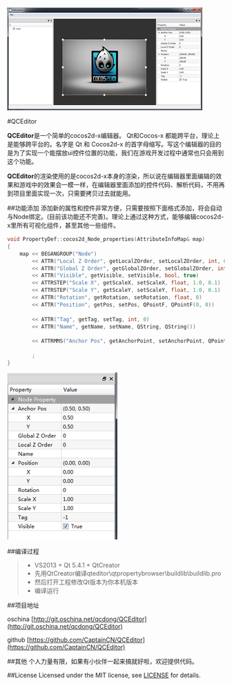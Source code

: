 ![preview][]

#QCEditor

**QCEditor**是一个简单的cocos2d-x编辑器。 Qt和Cocos-x 都能跨平台，理论上是能够跨平台的。名字是 Qt 和 Cocos2d-x 的首字母缩写。写这个编辑器的目的是为了实现一个能摆放ui控件位置的功能，我们在游戏开发过程中通常也只会用到这个功能。

**QCEditor**的渲染使用的是cocos2d-x本身的渲染，所以说在编辑器里面编辑的效果和游戏中的效果会一模一样，在编辑器里面添加的控件代码、解析代码，不用再到项目里面实现一次，只需要拷贝过去就能用。

##功能添加
添加新的属性和控件非常方便，只需要按照下面格式添加，将会自动与Node绑定。(目前该功能还不完善)。理论上通过这种方式，能够编辑cocos2d-x里所有可视化组件，甚至其他一些组件。

```C++
void PropertyDef::cocos2d_Node_properties(AttributeInfoMap& map)
{
	map << BEGANGROUP("Node")
		<< ATTR("Local Z Order", getLocalZOrder, setLocalZOrder, int, 0)
		<< ATTR("Global Z Order", getGlobalZOrder, setGlobalZOrder, int, 0)
		<< ATTR("Visible", getVisible, setVisible, bool, true)
		<< ATTRSTEP("Scale X", getScaleX, setScaleX, float, 1.0, 0.1)
		<< ATTRSTEP("Scale Y", getScaleY, setScaleY, float, 1.0, 0.1)
		<< ATTR("Rotation", getRotation, setRotation, float, 0)
		<< ATTR("Position", getPos, setPos, QPointF, QPointF(0, 0))

		<< ATTR("Tag", getTag, setTag, int, 0)
		<< ATTR("Name", getName, setName, QString, QString())

		<< ATTRMMS("Anchor Pos", getAnchorPoint, setAnchorPoint, QPointF, QPointF(0.5, 0.5), QPointF(0, 0), QPointF(1, 1), QPointF(0.1, 0.1))

		;
}
```
![attr][]


##编译过程
>* VS2013 + Qt 5.4.1 + QtCreator
>* 先用QtCreator编译qteditor\qtpropertybrowser\buildlib\buildlib.pro
>* 然后打开工程修改Qt版本为你本机版本
>* 编译运行

##项目地址

oschina  [http://git.oschina.net/qcdong/QCEditor](http://git.oschina.net/qcdong/QCEditor)

github   [https://github.com/CaptainCN/QCEditor](https://github.com/CaptainCN/QCEditor)


##其他
个人力量有限，如果有小伙伴一起来搞就好啦，欢迎提供代码。

##License
Licensed under the MIT license, see [LICENSE](LICENSE) for details.


[preview]: images/preview.jpg
[attr]: images/attr.png